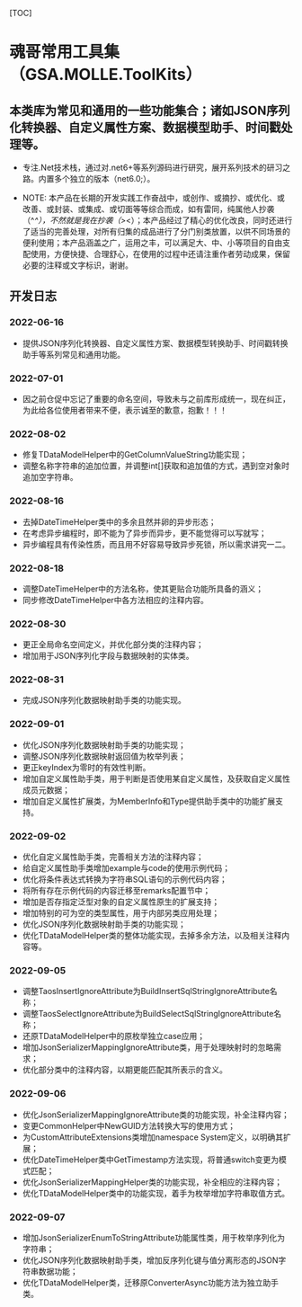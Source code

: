 [TOC]

# 魂哥常用工具集（GSA.MOLLE.ToolKits）

## 本类库为常见和通用的一些功能集合；诸如JSON序列化转换器、自定义属性方案、数据模型助手、时间戳处理等。

- 专注.Net技术栈，通过对.net6+等系列源码进行研究，展开系列技术的研习之路。内置多个独立的版本（net6.0;）。

- NOTE: 本产品在长期的开发实践工作奋战中，或创作、或摘抄、或优化、或改善、或封装、或集成、或切面等等综合而成，如有雷同，纯属他人抄袭（^_^），不然就是我在抄袭（&gt;_&lt;）；本产品经过了精心的优化改良，同时还进行了适当的完善处理，对所有归集的成品进行了分门别类放置，以供不同场景的便利使用；本产品涵盖之广，运用之丰，可以满足大、中、小等项目的自由支配使用，方便快捷、合理舒心，在使用的过程中还请注重作者劳动成果，保留必要的注释或文字标识，谢谢。


## 开发日志

### 2022-06-16
- 提供JSON序列化转换器、自定义属性方案、数据模型转换助手、时间戳转换助手等系列常见和通用功能。

### 2022-07-01
- 因之前仓促中忘记了重要的命名空间，导致未与之前库形成统一，现在纠正，为此给各位使用者带来不便，表示诚至的歉意，抱歉！！！

### 2022-08-02
- 修复TDataModelHelper中的GetColumnValueString功能实现；
- 调整名称字符串的追加位置，并调整int[]获取和追加值的方式，遇到空对象时追加空字符串。

### 2022-08-16
- 去掉DateTimeHelper类中的多余且然并卵的异步形态；
- 在考虑异步编程时，即不能为了异步而异步，更不能觉得可以写就写；
- 异步编程具有传染性质，而且用不好容易导致异步死锁，所以需求讲究一二。

### 2022-08-18
- 调整DateTimeHelper中的方法名称，使其更贴合功能所具备的涵义；
- 同步修改DateTimeHelper中各方法相应的注释内容。

### 2022-08-30
- 更正全局命名空间定义，并优化部分类的注释内容；
- 增加用于JSON序列化字段与数据映射的实体类。

### 2022-08-31
- 完成JSON序列化数据映射助手类的功能实现。

### 2022-09-01
- 优化JSON序列化数据映射助手类的功能实现；
- 调整JSON序列化数据映射返回值为枚举列表；
- 更正keyIndex为零时的有效性判断。
- 增加自定义属性助手类，用于判断是否使用某自定义属性，及获取自定义属性成员元数据；
- 增加自定义属性扩展类，为MemberInfo和Type提供助手类中的功能扩展支持。

### 2022-09-02
- 优化自定义属性助手类，完善相关方法的注释内容；
- 给自定义属性助手类增加example与code的使用示例代码；
- 优化将条件表达式转换为字符串SQL语句的示例代码内容；
- 将所有存在示例代码的内容迁移至remarks配置节中；
- 增加是否存指定泛型对象的自定义属性原生的扩展支持；
- 增加特别的可为空的类型属性，用于内部另类应用处理；
- 优化JSON序列化数据映射助手类的功能实现；
- 优化TDataModelHelper类的整体功能实现，去掉多余方法，以及相关注释内容等。

### 2022-09-05
- 调整TaosInsertIgnoreAttribute为BuildInsertSqlStringIgnoreAttribute名称；
- 调整TaosSelectIgnoreAttribute为BuildSelectSqlStringIgnoreAttribute名称；
- 还原TDataModelHelper中的原枚举独立case应用；
- 增加JsonSerializerMappingIgnoreAttribute类，用于处理映射时的忽略需求；
- 优化部分类中的注释内容，以期更能匹配其所表示的含义。

### 2022-09-06
- 优化JsonSerializerMappingIgnoreAttribute类的功能实现，补全注释内容；
- 变更CommonHelper中NewGUID方法转换大写的使用方式；
- 为CustomAttributeExtensions类增加namespace System定义，以明确其扩展；
- 优化DateTimeHelper类中GetTimestamp方法实现，将普通switch变更为模式匹配；
- 优化JsonSerializerMappingHelper类的功能实现，补全相应的注释内容；
- 优化TDataModelHelper类中的功能实现，着手为枚举增加字符串取值方式。

### 2022-09-07
- 增加JsonSerializerEnumToStringAttribute功能属性类，用于枚举序列化为字符串；
- 优化JSON序列化数据映射助手类，增加反序列化键与值分离形态的JSON字符串数据功能；
- 优化TDataModelHelper类，迁移原ConverterAsync功能方法为独立助手类。
